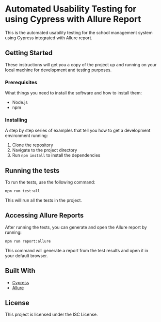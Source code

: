 # Automated Usability Testing for using Cypress with Allure Report

This is the automated usability testing for the school management system using Cypress integrated with Allure report.

## Getting Started

These instructions will get you a copy of the project up and running on your local machine for development and testing purposes.

### Prerequisites

What things you need to install the software and how to install them:

- Node.js
- npm

### Installing

A step by step series of examples that tell you how to get a development environment running:

1. Clone the repository
2. Navigate to the project directory
3. Run `npm install` to install the dependencies

## Running the tests

To run the tests, use the following command:

```bash
npm run test:all
```

This will run all the tests in the project.

## Accessing Allure Reports

After running the tests, you can generate and open the Allure report by running:

```bash
npm run report:allure
```

This command will generate a report from the test results and open it in your default browser.

## Built With

- [Cypress](https://www.cypress.io/)
- [Allure](http://allure.qatools.ru/)



## License

This project is licensed under the ISC License.